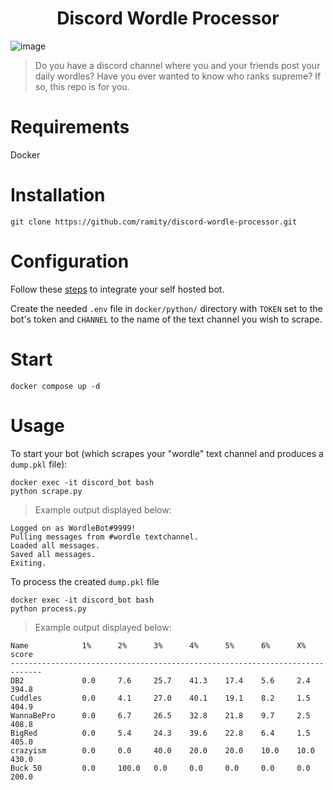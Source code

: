 <h1 align="center">
Discord Wordle Processor
</h1>

![image](https://i.imgur.com/Oadz4qQ.gif)

> Do you have a discord channel where you and your friends post your daily wordles? Have you ever wanted to know who ranks supreme? If so, this repo is for you.

# Requirements

Docker

# Installation

```
git clone https://github.com/ramity/discord-wordle-processor.git
```

# Configuration

Follow these [steps](https://www.writebots.com/discord-bot-token/) to integrate your self hosted bot.

Create the needed `.env` file in `docker/python/` directory with `TOKEN` set to the bot's token and `CHANNEL` to the name of the text channel you wish to scrape.

# Start

```
docker compose up -d
```

# Usage

To start your bot (which scrapes your "wordle" text channel and produces a `dump.pkl` file):

```
docker exec -it discord_bot bash
python scrape.py
```

> Example output displayed below:

```
Logged on as WordleBot#9999!
Pulling messages from #wordle textchannel.
Loaded all messages.
Saved all messages.
Exiting.
```

To process the created `dump.pkl` file

```
docker exec -it discord_bot bash
python process.py
```

> Example output displayed below:

```
Name            1%      2%      3%      4%      5%      6%      X%      score
-----------------------------------------------------------------------------
DB2             0.0     7.6     25.7    41.3    17.4    5.6     2.4     394.8
Cuddles         0.0     4.1     27.0    40.1    19.1    8.2     1.5     404.9
WannaBePro      0.0     6.7     26.5    32.8    21.8    9.7     2.5     408.8
BigRed          0.0     5.4     24.3    39.6    22.8    6.4     1.5     405.0
crazyism        0.0     0.0     40.0    20.0    20.0    10.0    10.0    430.0
Buck 50         0.0     100.0   0.0     0.0     0.0     0.0     0.0     200.0
```